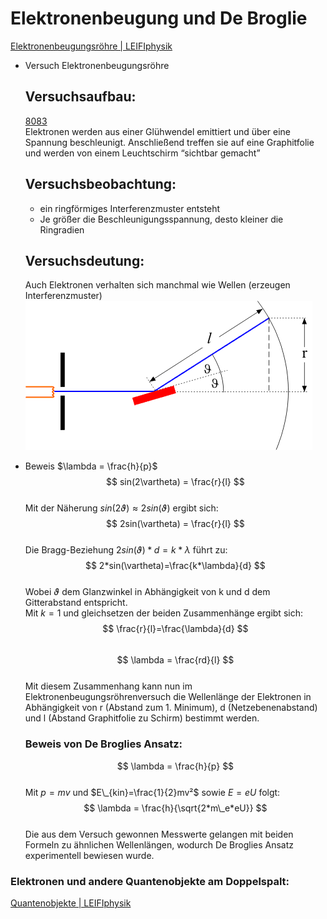  # Elektronenbeugung und De Broglie   
[Elektronenbeugungsröhre \| LEIFIphysik](https://www.leifiphysik.de/quantenphysik/quantenobjekt-elektron/versuche/elektronenbeugungsroehre)    
- Versuch Elektronenbeugungsröhre   
     ## Versuchsaufbau:   
    [8083](http://lp.uni-goettingen.de/get/image/8083)    
    Elektronen werden aus einer Glühwendel emittiert und über eine Spannung beschleunigt. Anschließend treffen sie auf eine Graphitfolie und werden von einem Leuchtschirm “sichtbar gemacht”   
     ## Versuchsbeobachtung:   
    - ein ringförmiges Interferenzmuster entsteht   
    - Je größer die Beschleunigungsspannung, desto kleiner die Ringradien   
   
     ## Versuchsdeutung:   
    Auch Elektronen verhalten sich manchmal wie Wellen (erzeugen Interferenzmuster)   
![Elektronenbeugung\_Bild\_10.gif](files/elektronenbeugung_bild_10.gif)    
- Beweis $\lambda = \frac{h}{p}$   
    $$
sin(2\vartheta) = \frac{r}{l}
$$   
    Mit der Näherung $sin(2\vartheta)\approx 2sin(\vartheta)$ ergibt sich:   
    $$
2sin(\vartheta) = \frac{r}{l}
$$   
    Die Bragg-Beziehung $2sin(\vartheta)*d=k*\lambda$ führt zu:   
    $$
2*sin(\vartheta)=\frac{k*\lambda}{d}
$$   
    Wobei $\vartheta$ dem Glanzwinkel in Abhängigkeit von k und d dem Gitterabstand entspricht.   
    Mit $k=1$ und gleichsetzen der beiden Zusammenhänge ergibt sich:   
    $$
\frac{r}{l}=\frac{\lambda}{d}
$$   
    $$
\lambda = \frac{rd}{l}
$$   
    Mit diesem Zusammenhang kann nun im Elektronenbeugungsröhrenversuch die Wellenlänge der Elektronen in Abhängigkeit von r (Abstand zum 1. Minimum), d (Netzebenenabstand) und l (Abstand Graphitfolie zu Schirm) bestimmt werden.   
     ### Beweis von De Broglies Ansatz:   
    $$
\lambda = \frac{h}{p}
$$   
    Mit $p = mv$ und $E\_{kin}=\frac{1}{2}mv²$ sowie $E=eU$ folgt:   
    $$
\lambda = \frac{h}{\sqrt{2*m\_e*eU}}
$$   
    Die aus dem Versuch gewonnen Messwerte gelangen mit beiden Formeln zu ähnlichen Wellenlängen, wodurch De Broglies Ansatz experimentell bewiesen wurde.   
   
 ### Elektronen und andere Quantenobjekte am Doppelspalt:   
[Quantenobjekte \| LEIFIphysik](https://www.leifiphysik.de/quantenphysik/quantenobjekt-elektron/grundwissen/quantenobjekte)    
